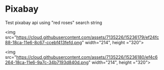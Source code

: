 # Pixabay

Test pixabay api using "red roses" search string

<img src="https://cloud.githubusercontent.com/assets/7135226/15236179/ef24fc88-18ca-11e6-8c67-ccebf413fefd.png" width="214", height ="320">

<img src="https://cloud.githubusercontent.com/assets/7135226/15236180/ef4c6264-18ca-11e6-9a7c-34b7193d840d.png" width="214", height ="320">
